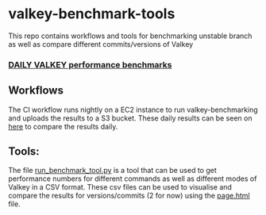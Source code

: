 # valkey-benchmark-tools

This repo contains workflows and tools for benchmarking unstable branch as well as compare different commits/versions of Valkey

### [DAILY VALKEY performance benchmarks](https://d5gk5hctlvf6n.cloudfront.net/)

## Workflows

The CI workflow runs nightly on a EC2 instance to run valkey-benchmarking and uploads the results to a S3 bucket. 
These daily results can be seen on [here](https://d5gk5hctlvf6n.cloudfront.net/) to compare the results daily.

## Tools:

The file [run_benchmark_tool.py](https://github.com/roshkhatri/valkey-benchmark-tools/blob/main/run_benchmark_tool.py) is a tool that can be used to get performance numbers for different commands as well as different modes of Valkey in a CSV format.
These csv files can be used to visualise and compare the results for versions/commits (2 for now) using the [page.html](https://github.com/roshkhatri/valkey-benchmark-tools/blob/main/page.html) file.

